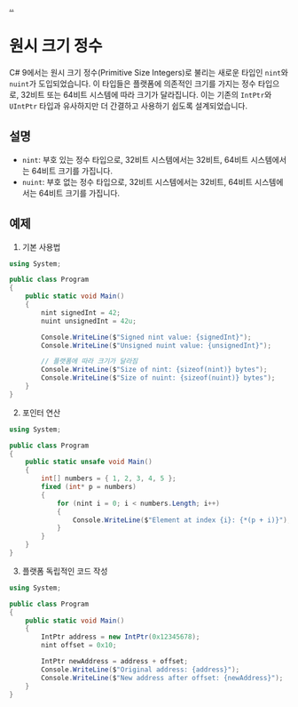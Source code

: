 [..](../README.md)

# 원시 크기 정수

C# 9에서는 원시 크기 정수(Primitive Size Integers)로 불리는 새로운 타입인 `nint`와 `nuint`가 도입되었습니다. 
이 타입들은 플랫폼에 의존적인 크기를 가지는 정수 타입으로, 32비트 또는 64비트 시스템에 따라 크기가 달라집니다. 
이는 기존의 `IntPtr`와 `UIntPtr` 타입과 유사하지만 더 간결하고 사용하기 쉽도록 설계되었습니다.

## 설명

- `nint`: 부호 있는 정수 타입으로, 32비트 시스템에서는 32비트, 64비트 시스템에서는 64비트 크기를 가집니다.
- `nuint`: 부호 없는 정수 타입으로, 32비트 시스템에서는 32비트, 64비트 시스템에서는 64비트 크기를 가집니다.

## 예제

1. 기본 사용법
```cs
using System;

public class Program
{
    public static void Main()
    {
        nint signedInt = 42;
        nuint unsignedInt = 42u;

        Console.WriteLine($"Signed nint value: {signedInt}");
        Console.WriteLine($"Unsigned nuint value: {unsignedInt}");

        // 플랫폼에 따라 크기가 달라짐
        Console.WriteLine($"Size of nint: {sizeof(nint)} bytes");
        Console.WriteLine($"Size of nuint: {sizeof(nuint)} bytes");
    }
}
```

2. 포인터 연산
```cs
using System;

public class Program
{
    public static unsafe void Main()
    {
        int[] numbers = { 1, 2, 3, 4, 5 };
        fixed (int* p = numbers)
        {
            for (nint i = 0; i < numbers.Length; i++)
            {
                Console.WriteLine($"Element at index {i}: {*(p + i)}");
            }
        }
    }
}
```

3. 플랫폼 독립적인 코드 작성
```cs
using System;

public class Program
{
    public static void Main()
    {
        IntPtr address = new IntPtr(0x12345678);
        nint offset = 0x10;

        IntPtr newAddress = address + offset;
        Console.WriteLine($"Original address: {address}");
        Console.WriteLine($"New address after offset: {newAddress}");
    }
}
```
